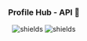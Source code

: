 <h3 align="center">
Profile Hub - API 🚧
</h3>

<p align="center">
<img src="https://img.shields.io/badge/-Typescript-05122A?style=plastic&amp;logo=Typescript&amp;color=2B343B" alt="shields">
<img src="https://img.shields.io/badge/-Nodejs-05122A?style=plastic&amp;logo=Nodejs&amp;color=2B343B" alt="shields">
</p>